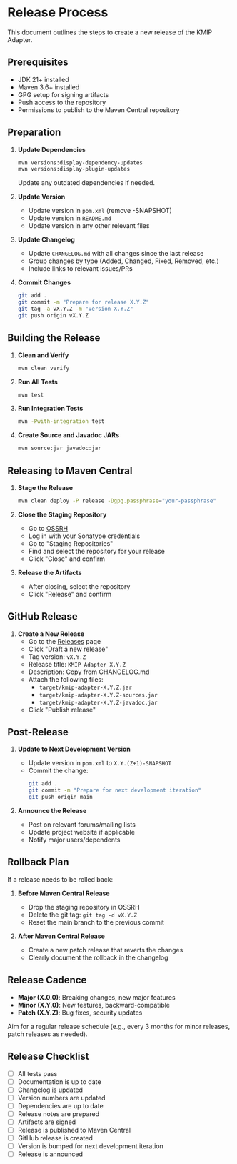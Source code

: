 # Release Process

This document outlines the steps to create a new release of the KMIP Adapter.

## Prerequisites

- JDK 21+ installed
- Maven 3.6+ installed
- GPG setup for signing artifacts
- Push access to the repository
- Permissions to publish to the Maven Central repository

## Preparation

1. **Update Dependencies**
   ```bash
   mvn versions:display-dependency-updates
   mvn versions:display-plugin-updates
   ```
   Update any outdated dependencies if needed.

2. **Update Version**
   - Update version in `pom.xml` (remove -SNAPSHOT)
   - Update version in `README.md`
   - Update version in any other relevant files

3. **Update Changelog**
   - Update `CHANGELOG.md` with all changes since the last release
   - Group changes by type (Added, Changed, Fixed, Removed, etc.)
   - Include links to relevant issues/PRs

4. **Commit Changes**
   ```bash
   git add .
   git commit -m "Prepare for release X.Y.Z"
   git tag -a vX.Y.Z -m "Version X.Y.Z"
   git push origin vX.Y.Z
   ```

## Building the Release

1. **Clean and Verify**
   ```bash
   mvn clean verify
   ```

2. **Run All Tests**
   ```bash
   mvn test
   ```

3. **Run Integration Tests**
   ```bash
   mvn -Pwith-integration test
   ```

4. **Create Source and Javadoc JARs**
   ```bash
   mvn source:jar javadoc:jar
   ```

## Releasing to Maven Central

1. **Stage the Release**
   ```bash
   mvn clean deploy -P release -Dgpg.passphrase="your-passphrase"
   ```

2. **Close the Staging Repository**
   - Go to [OSSRH](https://s01.oss.sonatype.org/)
   - Log in with your Sonatype credentials
   - Go to "Staging Repositories"
   - Find and select the repository for your release
   - Click "Close" and confirm

3. **Release the Artifacts**
   - After closing, select the repository
   - Click "Release" and confirm

## GitHub Release

1. **Create a New Release**
   - Go to the [Releases](https://github.com/purplebean/kmip-adapter/releases) page
   - Click "Draft a new release"
   - Tag version: `vX.Y.Z`
   - Release title: `KMIP Adapter X.Y.Z`
   - Description: Copy from CHANGELOG.md
   - Attach the following files:
     - `target/kmip-adapter-X.Y.Z.jar`
     - `target/kmip-adapter-X.Y.Z-sources.jar`
     - `target/kmip-adapter-X.Y.Z-javadoc.jar`
   - Click "Publish release"

## Post-Release

1. **Update to Next Development Version**
   - Update version in `pom.xml` to `X.Y.(Z+1)-SNAPSHOT`
   - Commit the change:
     ```bash
     git add .
     git commit -m "Prepare for next development iteration"
     git push origin main
     ```

2. **Announce the Release**
   - Post on relevant forums/mailing lists
   - Update project website if applicable
   - Notify major users/dependents

## Rollback Plan

If a release needs to be rolled back:

1. **Before Maven Central Release**
   - Drop the staging repository in OSSRH
   - Delete the git tag: `git tag -d vX.Y.Z`
   - Reset the main branch to the previous commit

2. **After Maven Central Release**
   - Create a new patch release that reverts the changes
   - Clearly document the rollback in the changelog

## Release Cadence

- **Major (X.0.0)**: Breaking changes, new major features
- **Minor (X.Y.0)**: New features, backward-compatible
- **Patch (X.Y.Z)**: Bug fixes, security updates

Aim for a regular release schedule (e.g., every 3 months for minor releases, patch releases as needed).

## Release Checklist

- [ ] All tests pass
- [ ] Documentation is up to date
- [ ] Changelog is updated
- [ ] Version numbers are updated
- [ ] Dependencies are up to date
- [ ] Release notes are prepared
- [ ] Artifacts are signed
- [ ] Release is published to Maven Central
- [ ] GitHub release is created
- [ ] Version is bumped for next development iteration
- [ ] Release is announced
